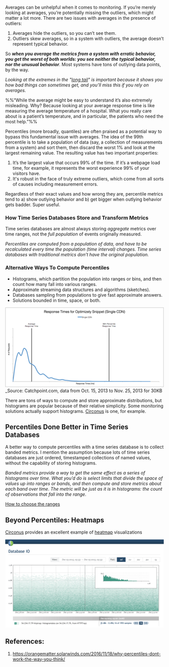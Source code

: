 Averages can be unhelpful when it comes to monitoring. If you’re merely looking at averages, you’re potentially missing the outliers, which might matter a lot more. There are two issues with averages in the presence of outliers:

1. Averages hide the outliers, so you can’t see them.
2. Outliers skew averages, so in a system with outliers, the average doesn’t represent typical behavior.

So ***when you average the metrics from a system with erratic behavior, you get the worst of both worlds: you see neither the typical behavior, nor the unusual behavior***. Most systems have tons of outlying data points, by the way.

*Looking at the extremes in the "[long tail](https://en.wikipedia.org/wiki/Long_tail)" is important because it shows you how bad things can sometimes get, and you’ll miss this if you rely on averages.*

%%“While the average might be easy to understand it’s also extremely misleading. Why? Because looking at your average response time is like measuring the average temperature of a hospital. What you really care about is a patient’s temperature, and in particular, the patients who need the most help.”%%

Percentiles (more broadly, quantiles) are often praised as a potential way to bypass this fundamental issue with averages. The idea of the 99th percentile is to take a population of data (say, a collection of measurements from a system) and sort them, then discard the worst 1% and look at the largest remaining value. The resulting value has two important properties:

1. It’s the largest value that occurs 99% of the time. If it’s a webpage load time, for example, it represents the worst experience 99% of your visitors have.
2. It's robust in the face of truly extreme outliers, which come from all sorts of causes including measurement errors.

Regardless of their exact values and how wrong they are, percentile metrics tend to a) show outlying behavior and b) get bigger when outlying behavior gets badder. Super useful.

### **How Time Series Databases Store and Transform Metrics**

Time series databases are almost always storing _aggregate_ metrics over time ranges, not the _full population_ of events originally measured.

_Percentiles are computed from a population of data, and have to be recalculated every time the population (time interval) changes. Time series databases with traditional metrics don’t have the original population._

### **Alternative Ways To Compute Percentiles**

- Histograms, which partition the population into ranges or bins, and then count how many fall into various ranges.
- Approximate streaming data structures and algorithms (sketches).
- Databases sampling from populations to give fast approximate answers.
- Solutions bounded in time, space, or both.

![Pasted image 20230813141510](../../../_Attachments/Pasted%20image%2020230813141510.png)
_Source: Catchpoint.com, data from Oct. 15, 2013 to Nov. 25, 2013 for 30KB

There are tons of ways to compute and store approximate distributions, but histograms are popular because of their relative simplicity. Some monitoring solutions actually support histograms. [Circonus](Circonus.md) is one, for example.

## **Percentiles Done Better in Time Series Databases**

A better way to compute percentiles with a time series database is to collect banded metrics. I mention the assumption because lots of time series databases are just ordered, timestamped collections of named values, without the capability of storing histograms.

*Banded metrics provide a way to get the same effect as a series of histograms over time. What you’d do is select limits that divide the space of values up into ranges or bands, and then compute and store metrics about each band over time. The metric will be just as it is in histograms: the count of observations that fall into the range.*

[How to choose the ranges](https://www.brendangregg.com/FrequencyTrails/modes.html )

## **Beyond Percentiles: Heatmaps**

[Circonus](Circonus.md) provides an excellent example of [heatmap](https://www.circonus.com/understanding-data-with-histograms/) visualizations

![Pasted image 20230813142423](../../../_Attachments/Pasted%20image%2020230813142423.png)


## References:

1. https://orangematter.solarwinds.com/2016/11/18/why-percentiles-dont-work-the-way-you-think/ 